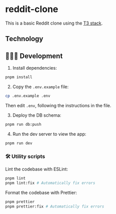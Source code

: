 # reddit-clone

This is a basic Reddit clone using the [T3 stack](https://github.com/t3-oss/create-t3-app).

## Technology

## 👨🏻‍💻 Development

1. Install dependencies:

```sh
pnpm install
```

2. Copy the `.env.example` file:

```sh
cp .env.example .env
```

Then edit `.env`, following the instructions in the file.

3. Deploy the DB schema:

```sh
pnpm run db:push
```

4. Run the dev server to view the app:

```sh
pnpm run dev
```

### 🛠️ Utility scripts

Lint the codebase with ESLint:

```sh
pnpm lint
pnpm lint:fix # Automatically fix errors
```

Format the codebase with Prettier:

```sh
pnpm prettier
pnpm prettier:fix # Automatically fix errors
```
